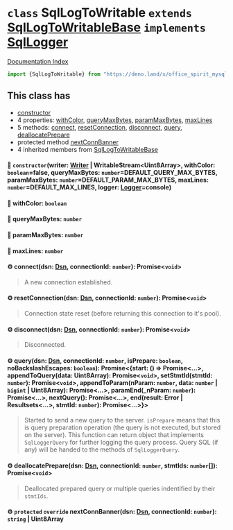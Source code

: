 # `class` SqlLogToWritable `extends` [SqlLogToWritableBase](../class.SqlLogToWritableBase/README.md) `implements` [SqlLogger](../interface.SqlLogger/README.md)

[Documentation Index](../README.md)

```ts
import {SqlLogToWritable} from "https://deno.land/x/office_spirit_mysql@v0.19.13/mod.ts"
```

## This class has

- [constructor](#-constructorwriter-writer--writablestreamuint8array-withcolor-booleanfalse-querymaxbytes-numberdefault_query_max_bytes-parammaxbytes-numberdefault_param_max_bytes-maxlines-numberdefault_max_lines-logger-loggerconsole)
- 4 properties:
[withColor](#-withcolor-boolean),
[queryMaxBytes](#-querymaxbytes-number),
[paramMaxBytes](#-parammaxbytes-number),
[maxLines](#-maxlines-number)
- 5 methods:
[connect](#-connectdsn-dsn-connectionid-number-promisevoid),
[resetConnection](#-resetconnectiondsn-dsn-connectionid-number-promisevoid),
[disconnect](#-disconnectdsn-dsn-connectionid-number-promisevoid),
[query](#-querydsn-dsn-connectionid-number-isprepare-boolean-nobackslashescapes-boolean-promisestart---promise-appendtoquerydata-uint8array-promisevoid-setstmtidstmtid-number-promisevoid-appendtoparamnparam-number-data-number--bigint--uint8array-promise-paramend_nparam-number-promise-nextquery-promise-endresult-error--resultsets-stmtid-number-promise),
[deallocatePrepare](#-deallocatepreparedsn-dsn-connectionid-number-stmtids-number-promisevoid)
- protected method [nextConnBanner](#-protected-override-nextconnbannerdsn-dsn-connectionid-number-string--uint8array)
- 4 inherited members from [SqlLogToWritableBase](../class.SqlLogToWritableBase/README.md)


#### 🔧 `constructor`(writer: [Writer](../interface.Writer/README.md) | WritableStream\<Uint8Array>, withColor: `boolean`=false, queryMaxBytes: `number`=DEFAULT\_QUERY\_MAX\_BYTES, paramMaxBytes: `number`=DEFAULT\_PARAM\_MAX\_BYTES, maxLines: `number`=DEFAULT\_MAX\_LINES, logger: [Logger](../interface.Logger/README.md)=console)



#### 📄 withColor: `boolean`



#### 📄 queryMaxBytes: `number`



#### 📄 paramMaxBytes: `number`



#### 📄 maxLines: `number`



#### ⚙ connect(dsn: [Dsn](../class.Dsn/README.md), connectionId: `number`): Promise\<`void`>

> A new connection established.



#### ⚙ resetConnection(dsn: [Dsn](../class.Dsn/README.md), connectionId: `number`): Promise\<`void`>

> Connection state reset (before returning this connection to it's pool).



#### ⚙ disconnect(dsn: [Dsn](../class.Dsn/README.md), connectionId: `number`): Promise\<`void`>

> Disconnected.



#### ⚙ query(dsn: [Dsn](../class.Dsn/README.md), connectionId: `number`, isPrepare: `boolean`, noBackslashEscapes: `boolean`): Promise\<\{start: () => Promise\<...>, appendToQuery(data: Uint8Array): Promise\<`void`>, setStmtId(stmtId: `number`): Promise\<`void`>, appendToParam(nParam: `number`, data: `number` | `bigint` | Uint8Array): Promise\<...>, paramEnd(\_nParam: `number`): Promise\<...>, nextQuery(): Promise\<...>, end(result: Error | Resultsets\<...>, stmtId: `number`): Promise\<...>}>

> Started to send a new query to the server.
> `isPrepare` means that this is query preparation operation (the query is not executed, but stored on the server).
> This function can return object that implements `SqlLoggerQuery` for further logging the query process.
> Query SQL (if any) will be handed to the methods of `SqlLoggerQuery`.



#### ⚙ deallocatePrepare(dsn: [Dsn](../class.Dsn/README.md), connectionId: `number`, stmtIds: `number`\[]): Promise\<`void`>

> Deallocated prepared query or multiple queries indentified by their `stmtIds`.



#### ⚙ `protected` `override` nextConnBanner(dsn: [Dsn](../class.Dsn/README.md), connectionId: `number`): `string` | Uint8Array



